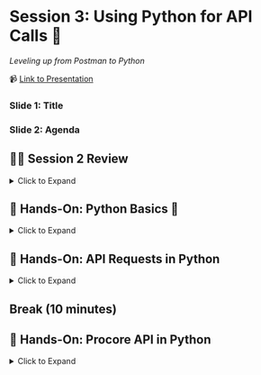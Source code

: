 # Session 3: Using Python for API Calls 🐍
_Leveling up from Postman to Python_

📹 [Link to Presentation](https://www.beautiful.ai/-Nd6mf12-F_Jh78lUfQM/8)

### Slide 1: Title

### Slide 2: Agenda

## 👨‍🏫 Session 2 Review
<details><summary>Click to Expand</summary>
<hr>

### Slide 4: Previous Topics

1. **API Data Formats**: XML (boo) and JSON (yay)
2. **API Access**: Authorization and Authentication methods
3. **Documentation**: Setup and understanding request formats

### ❔ What does JSON stand for?

### Slide 6: JSON Data
_What is JSON and what are some key characteristics_

JSON (JavaScript Object Notation) is:
* **Definition**: a lightweight data interchange format that is easy for both humans and machines to read and write.
* **Purpose**: used to structure and represent data in a format that is efficient for data exchange between different software systems.

#### JSON in API Context
* **Data Exchange**: APIs often use JSON as a format for exchanging structured data between clients and servers.
* **Data Representation**: JSON represents data as key-value pairs, arrays, and nested objects, making it suitable for various types of information.
* **Data Types**: JSON supports basic data types such as strings, numbers, booleans, arrays, and objects.
* **Simplicity**: JSON's syntax is less verbose than XML, which contributes to its simplicity and ease of use.

#### JSON Structure
* **Objects**: JSON data is organized into objects, which consist of key-value pairs enclosed in curly braces ({}).
* **Arrays**: Arrays in JSON are ordered lists of values enclosed in square brackets ([]).
* **Values**: Values can be strings, numbers, booleans, objects, arrays, or null.
* **Keys**: Keys are strings that represent the names of values within objects.

#### JSON Example

```json
{
    "bookstore": {
        "books": [
            {
                "category": "Fiction",
                "title": "The Great Gatsby",
                "author": "F. Scott Fitzgerald",
                "price": 10.99
            },
            {
                "category": "Non-Fiction",
                "title": "Sapiens",
                "author": "Yuval Noah Harari",
                "price": 15.95
            }
        ]
    }
}
```

### ❔ What is the difference between Authentication and Authorization?

### Slide 8: Authentication versus Authorization
_Differences between the widely interchanged words_

#### Authentication
Authentication is the process of verifying the identity of a user, system, or entity. It ensures that the person or entity claiming access to a system or resource is indeed who they say they are. Authentication is the first step in the security process and is typically based on providing credentials such as a username and password, a security token, a fingerprint, or other forms of identity verification. Once authenticated, a user gains access to a system or application.

#### Authorization
Authorization, on the other hand, comes after authentication and involves granting or denying access to specific resources or actions based on the authenticated user's permissions. In essence, authorization determines what actions a user or entity is allowed to perform within a system or application. Authorization is typically defined by roles, permissions, or access levels that are associated with the authenticated user. It ensures that users only have access to the functionalities and data they are entitled to based on their roles or privileges.

#### TL;DR
* **Authentication** is about confirming the identity of a user.
* **Authorization** is about granting or denying access to specific resources or actions based on the user's verified identity and permissions

### ❔ What are some common authentication methods?

### Slide 10: Common Authentication Methods

#### API Keys
* API keys are simple and widely used for authentication.
* They are unique alphanumeric strings issued to clients (applications or users) by the API provider.
* Clients include the API key in the request headers or query parameters to authenticate themselves.
* API keys are suitable for public APIs with lower security requirements.

#### Bearer Token Authentication (Token-based)
* Bearer token authentication is used with tokens like JWT (JSON Web Token) or OAuth 2.0 access tokens.
* After successful authentication, clients receive an access token, which they include in the request headers.
* The server validates the token to authorize the client's access to resources.
* Bearer token authentication provides flexibility and scalability.

#### Basic Authentication
* Basic Authentication involves sending a username and password in the request headers.
* The credentials are typically base64-encoded (but not encrypted), making it important to use HTTPS for secure transmission.
* While simple to implement, Basic Authentication is less secure due to the risk of credentials being intercepted.

### Slide 11: API Documentation
_A guidebook to the API's capabilities and usage_

Key components of API documentation include:
* **Endpoints**: These are URLs that define specific functions or resources the API provides.
* **Parameters**: These are inputs required to customize your API requests, such as query parameters, headers, or request bodies.
* **Responses**: Documentation explains what data the API returns in response to different requests.
* **Authentication**: Details about how to authenticate and authorize your requests using API keys, tokens, or other methods.

Some examples:
* [Procore API Docs](https://developers.procore.com/reference/rest/v1/docs/rest-api-overview)
* [OpenWeatherMap API Docs](https://openweathermap.org/current#concept)
* [NASA API Docs](https://ssd-api.jpl.nasa.gov/doc/index.php)

<hr>
</details>

## 👐 Hands-On: Python Basics 🐍
<details><summary>Click to Expand</summary>
<hr>

### Slide 13: Getting Started
_Get Python up and everything else you need_

1. Install Python
   * Naturally you will need this program to run Python scripts!
   * [Playbook Article](https://app.getguru.com/folders/T9b9aGnc/Python?activeCard=b840ce1b-208b-4765-8a95-b7902b260c84)
2. Install Visual Studio Code
   * A nice environment to code in with a lot of features and plug-ins (including AI tools!)
   * [Playbook Article](https://app.getguru.com/folders/T9b9aGnc/Python?activeCard=b840ce1b-208b-4765-8a95-b7902b260c84) - same article as above, just look in different section!
  
### Slide 15: Introduction to Python

### Slide 16: Basic Outputs
The print function in Python is used to display text or variable values in the console.
```python
print("Hello, World!")
```

### Slide 17: Variables

#### Variables Types
Variables act as placeholders to store data values in memory. Different data types can be assigned to variables such as:
* String: Textual data
``` python
name = "Hagen"
```
* Integer: Whole numbers
```python
age = 29
```
* Float: Decimal numbers
``` python
height = 6.0
```
* Boolean: binary true or false (0 or 1)
```python
works_at_ro = True
```

> Unlike other languages, Python does not require you to declare the type of variable when declaring it. Python will figure out the variable type for you when you run your code. 

#### Variable Naming
* **Starting Character**: Variable names must start with a letter (a-z, A-Z) or an underscore (_). The rest of the name can contain letters, numbers, or underscores.
* **Case-Sensitive**: Variable names are case-sensitive (age, Age, and AGE are three different variables).
* **Reserved Words**: Python has defined keywords like `if`, `else`, `while`, etc.) that cannot be used as variable names.

Slide 18: ### Lists
Lists are ordered collections of items, and they can hold any type of data.
```python
fruits = ["apple", "banana", "cherry"]
```

Items in lists can be accessed by their index, with indices starting from 0 for the first item.
```
print(fruits[0])
```

### Slide 19: Dictionaries
Dictionaries in Python store data in key-value pairs and look very similar to JSON-formatted data:
```python
person = {
    "name": "Hagen",
    "age": 29,
    "city": "Austin"
}
```
Values in a dictionary can be accessed using their respective keys:
```python
print(person["name"]) # Hagen
print(person["age"]) # 29
```

### Slide 20: Advanced Outputs: F-Strings (Formatted String Literals)
Introduced in Python 3.6, f-strings offer a concise way to embed expressions inside string literals. They are prefixed with an 'f' and use curly braces {} to embed Python expressions within the string.

```python
name = "John"
age = 25
greeting = f"My name is {name} and I am {age} years old."
print(greeting)  # Output: My name is John and I am 25 years old.
```

You can also perform operations within the curly braces of an f-string.

```python
double_age = f"Twice my age is {age * 2}."
print(double_age)  # Output: Twice my age is 50.
```

F-strings provide a readable and convenient way to include variable values and expressions directly within strings, making code cleaner and more intuitive.

### Slide 21: Conditionals
Conditionals allow for the execution of a block of code only if a specified condition is met.
```python
if age > 18:
    print("John is an adult.")
else:
    print("John is not an adult.")
```

### Slide 22: Loops
Loops in Python are used to execute a block of code multiple times.

* for loop: Iterates through a list or range.
```python
for fruit in fruits:
    print(fruit)
```

* while loop: Executes as long as a specified condition remains true.
```python
count = 0
while count < 3:
    print(f"Count is: {count}")
    count += 1
``` 

### Slide 23: Functions
* **Definition**: Functions are blocks of organized and reusable code designed to perform a specific task. They are a fundamental concept in programming, allowing for modularity and code reuse.
```python
def function_name(parameters):
    """docstring: provides a brief explanation of what the function does, the input(s), and the output(s)"""
    # function body
    return output
```
* **Parameters and Arguments**
    * Parameters are the names listed in the function's definition.
    * Arguments are the real values passed to the function when it's called.
```python
def greet(person_name):
    message = f"Hello, {person_name}!"
    return message
```
* **Return Statement**: The return keyword is used to exit a function and return a value.

```python
def add(x, y):
    return x + y
```

* **Variable Scope**
    * Local Variables: Variables declared inside a function have a local scope, meaning they can only be accessed within that function
    * Global Variables:  Variables declared outside of the function (or in global scope) can be accessed inside or outside of the function
 
```python
x = 10  # This is a global variable

def check_value():
    y = 5  # This is a local variable
    return x + y  # Can access global variable 'x' inside this function
```

### Slide 24: Package Imports
In Python, we can enhance the default capabilities by importing external packages. This is done using the import keyword. In the script, two packages are imported:

* requests: Used for making HTTP requests.
```python
import requests
```
* pandas (often imported as pd): Used for data manipulation and analysis.
```python
import pandas as pd
```

<hr>
</details> 

## 👐 Hands-On: API Requests in Python
<details><summary>Click to Expand</summary>
<hr>

### Slide 25: Python `requests` Library

1. **HTTP Wrapper**: The requests library is a popular Python package used for making HTTP requests. It abstracts the complexities of making requests behind a simple API, providing an intuitive way to send HTTP requests and handle responses.
2. **Methods**: It supports all major HTTP methods like GET, POST, PUT, DELETE, etc., through simple method calls.
3. **Response Handling**: Responses from servers can be easily parsed, and the library provides convenient methods to extract useful information, such as `response.text`, `response.json()`, and `response.status_code`.

### Slide 26: GET Request

This code snippet shows how to make an HTTP GET request to retrieve data from a specified URL using the `requests` library in Python.

```python
url = "https://jsonplaceholder.typicode.com/posts/1"
headers = {}  # Empty headers dictionary
params = {}  # Empty parameters dictionary

response_get = requests.get(url, headers=headers, params=params)
```

1. The target URL, `https://jsonplaceholder.typicode.com/posts/1`, is stored in the variable `url`.
2. An empty dictionary named `headers` is created; in this case, no headers are being sent.
3. Another empty dictionary named `params` is created; Again, in this instance, no parameters are being sent.
4. The `requests.get()` method is called using the provided `url`, `headers`, and `params`. This sends an HTTP GET request to the specified URL. The response from this request (which will typically include the data from the server) is stored in the variable `response_get`.

### Slide 27: Check Status Code

The snippet checks the status code of a response from a GET request. If the request was successful (status code 200), it prints a success message. Otherwise, it prints an error message with the received status code.

```python
if response_get.status_code == 200:
    print("GET request was successful!")
else:
    print(f"Failed with status code: {response_get.status_code}")
```

1. `response_get.status_code`: This accesses the status code of the HTTP response that was stored in the response_get object. The status code is a numerical value indicating the result of the HTTP request.
2. `if response_get.status_code == 200:`: The condition checks if the status code is 200. An HTTP status code of 200 means "OK" and indicates that the request was successful.
3. `print("GET request was successful!")`: If the status code is indeed 200, this message will be printed, indicating a successful GET request.
4. `else:`: If the status code is anything other than 200, the code within this block will execute.
5. `print(f"Failed with status code: {response_get.status_code}")`: This prints an error message along with the actual status code that was received. This provides insight into what might have gone wrong, as different status codes represent different types of errors or statuses.

### Slide 28: Check Response Content

This snippet first shows the raw content of the server's response and then displays a parsed version if the content is in JSON format.

```python
 The 'text' attribute provides the response content as a string.
print("\nResponse Content:")
print(response_get.text)

# --- Parsing JSON Responses ---
# If the response is in JSON format, we can parse it into a Python dictionary.
data = response_get.json()
print("\nParsed JSON:")
print(data)
```

1. `response_get.text`: provides the raw content of the server's response as a string
2. `response_get.json()`: If the server's response is formatted in JSON, it can be converted into a Python dictionary.

### Slide 29: Check Response Headers

This snippet shows how to access the response headers:

```python
# Headers provide meta-information about the response or request.
print("\nResponse Headers:")
print(response_get.headers)

# Accessing a specific header value
content_type = response_get.headers['Content-Type']
print(f"Content Type: {content_type}")
```

1. `response_get.headers`: provides metadata about the response in the form of headers.
2. `response_get.headers['Content-Type']`: Extracts the `Content-Type` header's value from the response headers.

### Slide 30: POST Request

This snippet shows how to make a POST request using the `requests` library in Python.

```python
url = 'https://jsonplaceholder.typicode.com/posts'
headers = {
    'Content-type': 'application/json; charset=UTF-8'  # Header for sending JSON data
}
data = {
    'title': 'foo',
    'body': 'bar',
    'userId': 1
}

response_post = requests.post(url, headers=headers, json=data)
```

1. `url =`: Specifies the web address the data will be sent to as a string value containing the base URL and the endpoint.
2. `headers = {...}`: Defines a dictionary that contains information about the content type, telling the server that the content being sent is in JSON format.
3. `data = {...}`: Represents the content being sent. It's a dictionary containing a title, body, and a userId.
4. `response_post = requests.post(...): Sends a POST request to the URL, with the defined headers and data. The json=data argument converts the Python dictionary into a JSON string for the request. There are other methods to handle this conversion which we will see later!

### Slide 31: PUT Request

This snippet shows how to handle a PUT request in python

```python
url = 'https://jsonplaceholder.typicode.com/posts/1'
headers = {
    'Content-type': 'application/json; charset=UTF-8'
}
data = {
    'id': 1,
    'title': 'Updated title',
    'body': 'Updated body',
    'userId': 1
}
```

### Slide 32: DELETE Request

Lastly, this snippet shows how to create a DELETE request in Python.

```python
url = 'https://jsonplaceholder.typicode.com/posts/1'
headers = {}  # Empty headers dictionary

response = requests.delete(url, headers=headers)
```

1. `headers = {}`: we still define a headers variable even though we don't need one. This just helps to maintain clarity and consistency, but we could have simply done the following and gotten the same result.

```python
url = 'https://jsonplaceholder.typicode.com/posts/1'

response = requests.delete(url)
```

2. `requests.delete(...)`: execute a DELETE request with the `delete()` method.

<hr>
</details> 

## Break (10 minutes)

## 👐 Hands-On: Procore API in Python
<details><summary>Click to Expand</summary>
<hr>

### Slide 34: Procore API in Python
During this part of the Hands-On Session we will be:
1. Compare Postman requests to requests crafted in Python
2. Craft Procore Requests Together
3. Craft Your Own Requests!

### Slide 35: POST Access Token in Procore
This snippet shows you how to create and access token for your Procore App

```python
client_id = os.getenv("CLIENT_ID")
client_secret = os.getenv("CLIENT_SECRET")

endpoint = "/oauth/token"

headers = {"Content-Type": "application/json"}

body = {
    "grant_type": "client_credentials",
    "client_id": client_id,
    "client_secret": client_secret
}

response = requests.post(
    url=f"{BASE_URL}{endpoint}",
    headers=headers,
    data=json.dumps(body)  # Convert the dictionary to a JSON string
)

access_token_data = response.json()
access_token = access_token_data["access_token"]
```

1. `client_id = os.getenv("CLIENT_ID")`: Retrieves the value of the environment variable "CLIENT_ID" and assigns it to the client_id variable.
2. `client_secret = os.getenv("CLIENT_SECRET")`: Retrieves the value of the environment variable "CLIENT_SECRET" and assigns it to the client_secret variable.
3. `endpoint = "/oauth/token"`: Specifies the endpoint for obtaining an OAuth token.
4. `headers = {...}`: Defines a dictionary that indicates the content being sent is in JSON format.
5. `body = {...}`: Constructs the data payload, including the grant type and the client's ID and secret credentials.
6. `response = requests.post(...)`: Sends a POST request to the composed URL (BASE_URL + endpoint), with the defined headers and the body converted to a JSON string.
7. `access_token_data = response.json()`: Parses the response, which is expected to be in JSON format, into a Python dictionary.
8 `access_token = access_token_data["access_token"]`: Extracts the value associated with the key "access_token" from the parsed response and assigns it to the access_token variable.

### Slide 36: GET All Companies

This snippet gets the companies that the app has been downloaded to.

```python
endpoint = "/rest/v1.0/companies"

headers = {"Authorization": f"Bearer {access_token}"}

response = requests.get(
    url=f"{BASE_URL}{endpoint}",
    headers=headers
)

company_data = response.json()

# save first (0th) "id" from the list which will correspond to RO
company_id = company_data[0]["id"]
```

1. `endpoint = "/rest/v1.0/companies"`: Specifies the endpoint for fetching company data.
2. `headers = {...}: Defines a dictionary containing an Authorization header, which uses the previously retrieved access_token.
3. `response = requests.get(...)`: Sends a GET request to the composed URL (BASE_URL + endpoint), with the defined headers.
4. `company_data = response.json()`: Parses the response, which is expected to be in JSON format, into a Python dictionary or list (based on the response structure).
5. `company_id = company_data[0]["id"]`: Extracts the "id" of the first (0th) company in the retrieved data list and assigns it to the company_id variable.

### Slide 37: GET All Projects within a Company

This snippet pulls all the projects that have granted access to your app.

```python
endpoint = "/rest/v1.1/projects"

headers = {
    "Authorization": f"Bearer {access_token}",
    "Procore-Company-Id": f"{company_id}"
}

params = {
    "company_id": f"{company_id}"
}

response = requests.get(
    url=f"{BASE_URL}{endpoint}",
    headers=headers,
    params=params
)

project_data = response.json()
```

1. `endpoint = "/rest/v1.1/projects"`: Specifies the endpoint for fetching project data.
2. `headers = {...}`: Defines a dictionary for headers, including the previously retrieved access_token for authentication and specifying which company's projects to fetch.
3. `params = {"company_id": f"{company_id}"}`: Sets up query parameters to include the company_id in the request.
4. `response = requests.get(...)`: Sends a GET request to the composed URL (BASE_URL + endpoint), using the headers and parameters defined.
5. `project_data = response.json()`: Parses the response, expected to be in JSON format, into a Python dictionary or list (based on the response structure).

### Slide 38: GET All Root Folders

This snippet gets all the folders and their children at the root of the Project's Documents directory

```python
endpoint = "/rest/v1.0/folders"

headers = {
    "Authorization": f"Bearer {access_token}",
    "Procore-Company-Id": f"{company_id}"
}

params = {
    "project_id": "1668030" # hard-coded South Lamar project ID
}

response = requests.get(
    url=f"{BASE_URL}{endpoint}",
    headers=headers,
    params=params
)

folders_data = response.json()
```

1. `endpoint = "/rest/v1.0/folders"`: Specifies the endpoint for fetching folder data.
2. `headers = {...}`: Defines a dictionary for headers including the previously retrieved access_token for authentication and the company ID
3. `params = {"project_id": "1668030"}`: Sets up query parameters with a hard-coded `project_id` to specify which project's folders to fetch.
4. `esponse = requests.get(...)`: Sends a GET request to the composed URL (BASE_URL + endpoint), using the headers and parameters defined.
5. `folders_data = response.json()`: Parses the response, expected to be in JSON format, into a Python dictionary or list (depending on the response structure).

### Slide 39: GET All Submittals

We will craft the Python request to get all submittals together.

### Challenge: GET All RFIs (Slide 40)

Use the structure from the submittals and the documentation to list all of the RFIs.
* [General Documentation](https://developers.procore.com/reference/rest/v1/docs/rest-api-overview) 

<hr>
</details>
